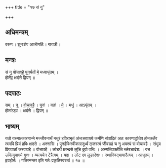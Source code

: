 +++
title = "१७ सं नु"

+++
## अधिमन्त्रम्
वरुणः। शुनःशेप आजीगर्तिः। गायत्री।

## मन्त्रः
सं नु वो॑चावहै॒ पुन॒र्यतो॑ मे॒ मध्वाभृ॑तम् ।  
होते॑व॒ क्षद॑से प्रि॒यम् ॥

## पदपाठः
सम् । नु । वो॒चा॒व॒है॒ । पुनः॑ । यतः॑ । मे॒ । मधु॑ । आऽभृ॑तम् ।  
होता॑ऽइव । क्षद॑से । प्रि॒यम् ॥

## भाष्यम्
यतो यस्मात्कारणान्मे मज्जीवनार्थं मधुरं हविराभृतं अंजःसवाख्ये कर्मणि संपादितं अतः कारणाद्धोतेव होमकर्तेव त्वमपि प्रियं हविः क्षदसे । अश्नासि । पुनर्हविःस्वीकारादूर्ध्वं तृप्तस्त्वं जीवन्नहं च नु अवश्यं सं वोचावहै । संभूय प्रियवार्तां करवावहै ॥ वोचावहै । लोडर्थे छान्दसे लुङि ब्रुवो वचिः । अस्यतिवक्तीति च्लेरङादेशः । वच उमित्युमागमे गुणः । व्यत्ययेन टेरैत्वम् । यद्वा । लोट एव लुङादेशः । स्थानिवद्भावादैत्वम् । आभृतम् । हृग्रहोर्भः । गतिरनन्तर इति गतेः प्रकृतिस्वरत्वं ॥ १७ ॥